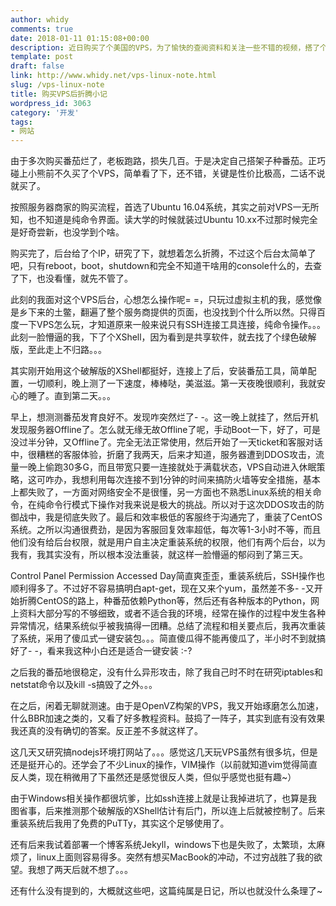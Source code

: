```yaml
---
author: whidy
comments: true
date: 2018-01-11 01:15:08+00:00
description: 近日购买了个美国的VPS，为了愉快的查阅资料和关注一些不错的视频，搭了个梯子，自己种番茄，也从此走上了不归路，这是我近期玩VPS的一点点小感想~
template: post
draft: false
link: http://www.whidy.net/vps-linux-note.html
slug: /vps-linux-note
title: 购买VPS后折腾小记
wordpress_id: 3063
category: '开发'
tags:
- 网站
---
```


由于多次购买番茄烂了，老板跑路，损失几百。于是决定自己搭架子种番茄。正巧碰上小熊前不久买了个VPS，简单看了下，还不错，关键是性价比极高，二话不说就买了。

按照服务器商家的购买流程，首选了Ubuntu 16.04系统，其实之前对VPS一无所知，也不知道是纯命令界面。读大学的时候就装过Ubuntu 10.xx不过那时候完全是好奇尝新，也没学到个啥。

购买完了，后台给了个IP，研究了下，就想着怎么折腾，不过这个后台太简单了吧，只有reboot，boot，shutdown和完全不知道干啥用的console什么的，去查了下，也没看懂，就先不管了。

此刻的我面对这个VPS后台，心想怎么操作呢= =，只玩过虚拟主机的我，感觉像是乡下来的土鳖，翻遍了整个服务商提供的页面，也没找到个什么所以然。只得百度一下VPS怎么玩，才知道原来一般来说只有SSH连接工具连接，纯命令操作。。。此刻一脸懵逼的我，下了个XShell，因为看到是共享软件，就去找了个绿色破解版，至此走上不归路。。。

其实刚开始用这个破解版的XShell都挺好，连接上了后，安装番茄工具，简单配置，一切顺利，晚上测了一下速度，棒棒哒，美滋滋。第一天夜晚很顺利，我就安心的睡了。直到第二天。。。

早上，想测测番茄发育良好不。发现咋突然烂了- -。这一晚上就挂了，然后开机发现服务器Offline了。怎么就无缘无故Offline了呢，手动Boot一下，好了，可是没过半分钟，又Offline了。完全无法正常使用，然后开始了一天ticket和客服对话中，很糟糕的客服体验，折磨了我两天，后来才知道，服务器遭到DDOS攻击，流量一晚上偷跑30多G，而且带宽只要一连接就处于满载状态，VPS自动进入休眠策略，这可咋办，我想利用每次连接不到1分钟的时间来搞防火墙等安全措施，基本上都失败了，一方面对网络安全不是很懂，另一方面也不熟悉Linux系统的相关命令，在纯命令行模式下操作对我来说是极大的挑战。所以对于这次DDOS攻击的防御战中，我是彻底失败了。最后和效率极低的客服终于沟通完了，重装了CentOS系统。之所以沟通很费劲，是因为客服回复效率超低，每次等1-3小时不等，而且他们没有给后台权限，就是用户自主决定重装系统的权限，他们有两个后台，以为我有，我其实没有，所以根本没法重装，就这样一脸懵逼的郁闷到了第三天。

Control Panel Permission Accessed Day简直爽歪歪，重装系统后，SSH操作也顺利得多了。不过好不容易搞明白apt-get，现在又来个yum，虽然差不多- -又开始折腾CentOS的路上，种番茄依赖Python等，然后还有各种版本的Python，网上资料大部分写的不够细致，或者不适合我的环境，经常在操作的过程中发生各种异常情况，结果系统似乎被我搞得一团糟。总结了流程和相关要点后，我再次重装了系统，采用了傻瓜式一键安装包。。。简直傻瓜得不能再傻瓜了，半小时不到就搞好了- -，看来我这种小白还是适合一键安装 :-?

之后我的番茄地很稳定，没有什么异形攻击，除了我自己时不时在研究iptables和netstat命令以及kill -s搞毁了之外。。。

在之后，闲着无聊就测速。由于是OpenVZ构架的VPS，我又开始琢磨怎么加速，什么BBR加速之类的，又看了好多教程资料。鼓捣了一阵子，其实到底有没有效果我还真的没有确切的答案。反正差不多就这样了。

这几天又研究搞nodejs环境打网站了。。。感觉这几天玩VPS虽然有很多坑，但是还是挺开心的。还学会了不少Linux的操作，VIM操作（以前就知道vim觉得简直反人类，现在稍微用了下虽然还是感觉很反人类，但似乎感觉也挺有趣~）

由于Windows相关操作都很坑爹，比如ssh连接上就是让我掉进坑了，也算是我图省事，后来推测那个破解版的XShell估计有后门，所以连上后就被控制了。后来重装系统后我用了免费的PuTTy，其实这个足够使用了。

还有后来我试着部署一个博客系统Jekyll，windows下也是失败了，太繁琐，太麻烦了，linux上面则容易得多。突然有想买MacBook的冲动，不过穷战胜了我的欲望。我想了两天后就不想了。。。

还有什么没有提到的，大概就这些吧，这篇纯属是日记，所以也就没什么条理了~


